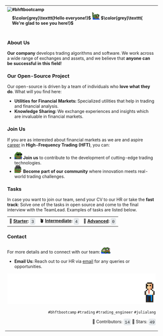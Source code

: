 <div>
<table>
  <tr>
    <th colspan=2 align=left>
    <img src=https://avatars.githubusercontent.com/u/154593302?s=200&v=4 height=80 align=left>
      <div align=left>
        #bhftbootcamp <br>
        $\color{grey}\texttt{Hello everyone!}$ <img src="https://github.com/bhftbootcamp/.github/blob/master/assets/pepe/hey.gif" width="25" height="25" /> $\color{grey}\texttt{ We're glad to see you here!}$
      </div>
    </th>
  </tr>
  <tr>
    <td colspan=2>
      <p>
        
### About Us

**Our company** develops trading algorithms and software.
We work across a wide range of exchanges and assets, and we believe that **anyone can be successful in this field**!

### Our Open-Source Project

Our open-source is driven by a team of individuals who **love what they do**. What will you find here:

- **Utilities for Financial Markets:** Specialized utilities that help in trading and financial analysis.
- **Knowledge Sharing:** We exchange experiences and insights which are invaluable in financial markets.

### Join Us

If you are as interested about financial markets as we are and aspire <a href=https://github.com/bhftbootcamp/.github/blob/master/careers/vacancies.md>career</a> in **High-Frequency Trading (HFT)**, you can:

- <img src=https://github.com/bhftbootcamp/.github/blob/master/assets/pepe/hackerman.gif height=25px> **Join us** to contribute to the development of cutting-edge trading technologies.
- <img src=https://github.com/bhftbootcamp/.github/blob/master/assets/pepe/greet.gif height=25px> **Become part of our community** where innovation meets real-world trading challenges.  

### Tasks

In case you want to join our team, send your CV to our HR or take the **fast track**: Solve one of the tasks in open source and come to the final interview with the TeamLead. Examples of tasks are listed below.

<table>
<tr>
<th>🌱 <a href="https://github.com/search?q=org%3Abhftbootcamp+is%3Aissue+is%3Aopen+label%3Astarter_task&type=issues" >Starter</a>:
<picture>
  <source media="(prefers-color-scheme: dark)" srcset=https://github.com/bhftbootcamp/.github/blob/master/assets/stats/dark/starter_task.svg>
  <source media="(prefers-color-scheme: light)" srcset=https://github.com/bhftbootcamp/.github/blob/master/assets/stats/light/starter_task.svg>
  <img src=https://github.com/bhftbootcamp/.github/blob/master/assets/stats/light/starter_task.svg height=22px align=center>
</picture>
</th>
<th>🪴 <a href="https://github.com/search?q=org%3Abhftbootcamp+is%3Aissue+is%3Aopen+label%3Aintermediate_task&type=issues" >Intermediate</a>:
<picture>
  <source media="(prefers-color-scheme: dark)" srcset=https://github.com/bhftbootcamp/.github/blob/master/assets/stats/dark/intermediate_task.svg>
  <source media="(prefers-color-scheme: light)" srcset=https://github.com/bhftbootcamp/.github/blob/master/assets/stats/light/intermediate_task.svg>
  <img src=https://github.com/bhftbootcamp/.github/blob/master/assets/stats/light/intermediate_task.svg height=22px align=center>
</picture>
</th>
<th>🌳 <a href="https://github.com/search?q=org%3Abhftbootcamp+is%3Aissue+is%3Aopen+label%3Aadvanced_task&type=issues" >Advanced</a>:
<picture>
  <source media="(prefers-color-scheme: dark)" srcset=https://github.com/bhftbootcamp/.github/blob/master/assets/stats/dark/advanced_task.svg>
  <source media="(prefers-color-scheme: light)" srcset=https://github.com/bhftbootcamp/.github/blob/master/assets/stats/light/advanced_task.svg>
  <img src=https://github.com/bhftbootcamp/.github/blob/master/assets/stats/light/advanced_task.svg height=22px align=center>
</picture>
</th>
</tr>
</table>

### Contact

For more details and to connect with our team: <img src=https://github.com/bhftbootcamp/.github/blob/master/assets/pepe/cute.gif height=30px>

- **Email Us:** Reach out to our HR via [email](mailto:epopova@bhft.com) for any queries or opportunities.

<img src=https://github.com/bhftbootcamp/.github/blob/master/assets/bhftbootcamp.gif>
      </p>
      <p align=right>
<code>#bhftbootcamp</code> <code>#trading</code> <code>#trading_engineer</code>  <code>#julialang</code>
      </p>
      <p align=right>
👥 Contributors:
<picture>
  <source media="(prefers-color-scheme: dark)" srcset=https://github.com/bhftbootcamp/.github/blob/master/assets/stats/dark/contributors.svg>
  <source media="(prefers-color-scheme: light)" srcset=https://github.com/bhftbootcamp/.github/blob/master/assets/stats/light/contributors.svg>
  <img src=https://github.com/bhftbootcamp/.github/blob/master/assets/stats/light/contributors.svg height=22px align=center>
</picture>
🌟 Stars:
<picture>
  <source media="(prefers-color-scheme: dark)" srcset=https://github.com/bhftbootcamp/.github/blob/master/assets/stats/dark/stargazers.svg>
  <source media="(prefers-color-scheme: light)" srcset=https://github.com/bhftbootcamp/.github/blob/master/assets/stats/light/stargazers.svg>
  <img src=https://github.com/bhftbootcamp/.github/blob/master/assets/stats/light/stargazers.svg height=22px align=center>
</picture>
      </p>
    </td>
  </tr>
</table>
</div>
